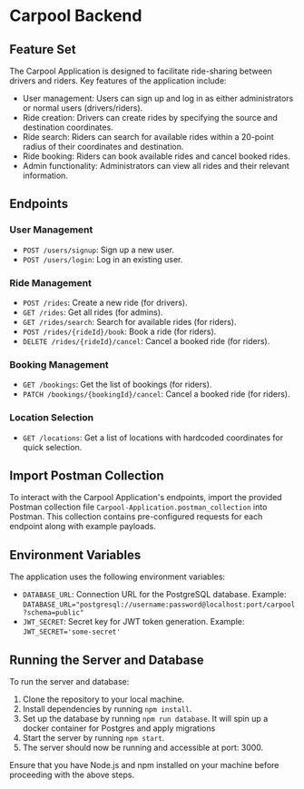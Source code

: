 # Carpool Backend

## Feature Set

The Carpool Application is designed to facilitate ride-sharing between drivers and riders. Key features of the application include:

- User management: Users can sign up and log in as either administrators or normal users (drivers/riders).
- Ride creation: Drivers can create rides by specifying the source and destination coordinates.
- Ride search: Riders can search for available rides within a 20-point radius of their coordinates and destination.
- Ride booking: Riders can book available rides and cancel booked rides.
- Admin functionality: Administrators can view all rides and their relevant information.

## Endpoints

### User Management
- `POST /users/signup`: Sign up a new user.
- `POST /users/login`: Log in an existing user.

### Ride Management
- `POST /rides`: Create a new ride (for drivers).
- `GET /rides`: Get all rides (for admins).
- `GET /rides/search`: Search for available rides (for riders).
- `POST /rides/{rideId}/book`: Book a ride (for riders).
- `DELETE /rides/{rideId}/cancel`: Cancel a booked ride (for riders).

### Booking Management
- `GET /bookings`: Get the list of bookings (for riders).
- `PATCH /bookings/{bookingId}/cancel`: Cancel a booked ride (for riders).

### Location Selection
- `GET /locations`: Get a list of locations with hardcoded coordinates for quick selection.

## Import Postman Collection

To interact with the Carpool Application's endpoints, import the provided Postman collection file `Carpool-Application.postman_collection` into Postman. This collection contains pre-configured requests for each endpoint along with example payloads.

## Environment Variables

The application uses the following environment variables:

- `DATABASE_URL`: Connection URL for the PostgreSQL database.
  Example: `DATABASE_URL="postgresql://username:password@localhost:port/carpool?schema=public"`
- `JWT_SECRET`: Secret key for JWT token generation.
  Example: `JWT_SECRET='some-secret'`

## Running the Server and Database

To run the server and database:

1. Clone the repository to your local machine.
2. Install dependencies by running `npm install`.
3. Set up the database by running `npm run database`. It will spin up a docker container for Postgres and apply migrations
4. Start the server by running `npm start`.
5. The server should now be running and accessible at port: 3000.

Ensure that you have Node.js and npm installed on your machine before proceeding with the above steps.
